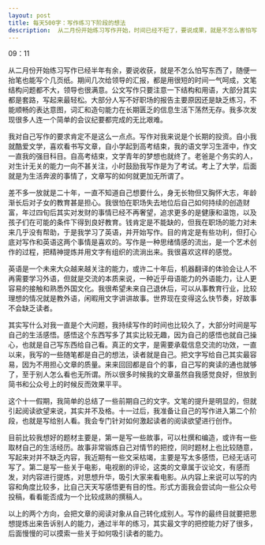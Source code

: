 ```yaml
---
layout: post
title: 每天500字：写作练习下阶段的想法
description:  从二月份开始练习写作开始，时间已经不短了，要说成果，就是不怎么害怕写字，随便一动笔也能写个几百上千，现在想谈谈关于写作下个阶段的想法。
---
```


09：11

从二月份开始练习写作已经半年有余，要说收获，就是不怎么怕写东西了，随便一抬笔也能写个几页纸。期间几次给领导的汇报，都是用很短的时间一气呵成，文笔结构问题都不大，领导也很满意。公文写作只要注意一下结构和用语，大部分其实都是套路，写起来最轻松。大部分人写不好职场的报告主要原因还是缺乏练习，不能顺畅的表达意图，词汇和造句能力在长期匮乏的信息生活下荡然无存。我多次发现很多人连一个简单的会议纪要都完成的无比艰难。

我对自己写作的要求肯定不是这么一点点。写作对我来说是个长期的投资。自小我就酷爱文学，喜欢看书写文章，自小学起到高考结束，我的语文学习生涯中，作文一直我的强目科目。自高考结束，文学青年的梦想也就终了。老爸是个务实的人，对生计无关的能力一向不甚关注，小时鼓励我写作是为了考试。考上了大学，后面就是为生活奔波的事情了，文章写的如何就更加无所谓了。

差不多一放就是二十年，一直不知道自己想要什么，身无长物但又胸怀大志，年龄渐长后对子女的教育甚是担心。我很怕在职场失去地位后自己如何持续的创造财富，年过四旬后其实对发财的事情已经不再奢望，追求更多的是健康和温饱，以及孩子们在可能的条件下得到良好教育。钱肯定是不能缺的，但我在职场的能力对未来几乎没有帮助，于是我学习了英语，并开始写作。目的肯定是有些功利，但打心底对写作和英语这两个事情是喜欢的。写作是一种思绪情感的流出，是一个艺术创作的过程，把精神提炼并用文字有组织的流淌出来。我很喜欢这样的感觉。

英语是一个未来大众越来越关注的能力，或许二十年后，机器翻译的体验会让人不再需要学习外语，但就是交流的本质来说，一种近乎母语能力的外语能力，让人更容易的接触和熟悉外国文化。我很希望未来自己退休后，可以从事教育行业，比较理想的情况就是教外语，闲暇用文字讲讲故事。世界现在变得这么快节奏，好故事不会缺乏读者。

其实写什么对我一直是个大问题，我持续写作的时间也比较久了，大部分时间是写自己的生活感悟。感悟这个东西写多了其实比较无趣，因为自己的感悟也就自己操心，也就是自己写东西给自己看。真正的文字，是需要承载信息交流的功效，一直以来，我写的一些随笔都是自己的想法，读者就是自己。把文字写给自己其实最容易，因为不用担心文章的质量。来来回回都是自个的事，自己写的爽读的通也就够了，至于别人怎么看也无所谓。所以很多时候我的文章虽然自我感觉良好，但放到简书和公众号上的时候反而效果平平。

这个十一假期，我简单的总结了一些前期自己的文字。文笔的提升是明显的，但就引起阅读欲望来说，其实并不及格。十一过后，我准备让自己的写作进入第二个阶段，也就是写给别人看。我会专门针对如何激起读者的阅读欲望进行创作。

目前比较我想好的题材主要是，第一是写一些故事，可以杜撰和编造，或许有一些取材自己的生活经历。故事非常锻炼自己对情节的把控，同时题材上也比较随意，写起来对并不缺乏内容，我近期有一些文采枯竭，主要是写太多感悟，已经无话可写了。第二是写一些关于电影，电视剧的评论，这类的文章属于议论文，有感而发，对内容进行提炼，对思想升华，吸引大家来看电影。从内容上来说可以写的内容和角度比较多，比自己天天写感悟更有目的性。形式方面我会尝试向一些公众号投稿，看看能否成为一个比较成熟的撰稿人。

以上的两个方向，会把文章的阅读对象从自己转化成别人。写作的最终目就要把思想提炼出来告诉别人的能力，通过半年的练习，其实最文字的把控能力好了很多，后面慢慢的可以摸索一些关于如何吸引读者的能力。



